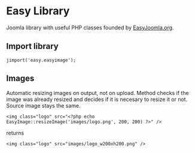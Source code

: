 Easy Library
============

Joomla library with useful PHP classes founded by [EasyJoomla.org](http://www.easyjoomla.org/).

Import library
--------------

`jimport('easy.easyimage');`

Images
------

Automatic resizing images on output, not on upload. Method checks if the image was already resized and decides if it is necesary to resize it or not. Source image stays the same.

`<img class="logo" src="<?php echo EasyImage::resizeImage('images/logo.png', 200, 200) ?>" />`

returns

`<img class="logo" src="images/logo_w200xh200.png" />`
